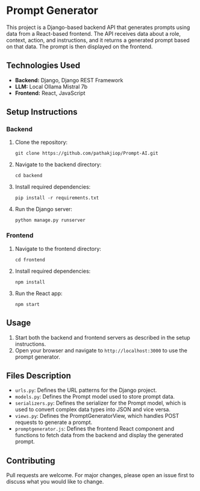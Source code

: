 # Prompt Generator 

This project is a Django-based backend API that generates prompts using data from a React-based frontend. The API receives data about a role, context, action, and instructions, and it returns a generated prompt based on that data. The prompt is then displayed on the frontend.

## Technologies Used

- **Backend:** Django, Django REST Framework
- **LLM:** Local Ollama Mistral 7b
- **Frontend:** React, JavaScript

## Setup Instructions

### Backend

1. Clone the repository:
   ```
   git clone https://github.com/pathakjiop/Prompt-AI.git
   ```
2. Navigate to the backend directory:
   ```
   cd backend
   ```
3. Install required dependencies:
   ```
   pip install -r requirements.txt
   ```
4. Run the Django server:
   ```
   python manage.py runserver
   ```

### Frontend

1. Navigate to the frontend directory:
   ```
   cd frontend
   ```
2. Install required dependencies:
   ```
   npm install
   ```
3. Run the React app:
   ```
   npm start
   ```

## Usage

1. Start both the backend and frontend servers as described in the setup instructions.
2. Open your browser and navigate to `http://localhost:3000` to use the prompt generator.

## Files Description

- `urls.py`: Defines the URL patterns for the Django project.
- `models.py`: Defines the Prompt model used to store prompt data.
- `serializers.py`: Defines the serializer for the Prompt model, which is used to convert complex data types into JSON and vice versa.
- `views.py`: Defines the PromptGeneratorView, which handles POST requests to generate a prompt.
- `promptgenerator.js`: Defines the frontend React component and functions to fetch data from the backend and display the generated prompt.

## Contributing

Pull requests are welcome. For major changes, please open an issue first to discuss what you would like to change.
